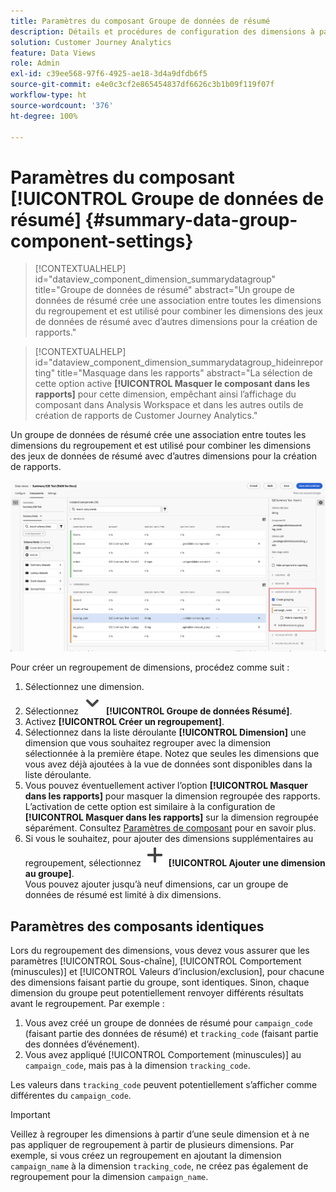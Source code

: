 ```yaml
---
title: Paramètres du composant Groupe de données de résumé
description: Détails et procédures de configuration des dimensions à partir de jeux de données pour vous assurer que vous pouvez créer des rapports corrects sur les données de résumé.
solution: Customer Journey Analytics
feature: Data Views
role: Admin
exl-id: c39ee568-97f6-4925-ae18-3d4a9dfdb6f5
source-git-commit: e4e0c3cf2e865454837df6626c3b1b09f119f07f
workflow-type: ht
source-wordcount: '376'
ht-degree: 100%

---
```


# Paramètres du composant [!UICONTROL Groupe de données de résumé] {#summary-data-group-component-settings}

<!-- markdownlint-disable MD034 -->

>[!CONTEXTUALHELP]
>id="dataview_component_dimension_summarydatagroup"
>title="Groupe de données de résumé"
>abstract="Un groupe de données de résumé crée une association entre toutes les dimensions du regroupement et est utilisé pour combiner les dimensions des jeux de données de résumé avec d’autres dimensions pour la création de rapports."

<!-- markdownlint-enable MD034 -->

<!-- markdownlint-disable MD034 -->

>[!CONTEXTUALHELP]
>id="dataview_component_dimension_summarydatagroup_hideinreporting"
>title="Masquage dans les rapports"
>abstract="La sélection de cette option active **[!UICONTROL Masquer le composant dans les rapports]** pour cette dimension, empêchant ainsi l’affichage du composant dans Analysis Workspace et dans les autres outils de création de rapports de Customer Journey Analytics."

<!-- markdownlint-enable MD034 -->



Un groupe de données de résumé crée une association entre toutes les dimensions du regroupement et est utilisé pour combiner les dimensions des jeux de données de résumé avec d’autres dimensions pour la création de rapports.

![Paramètres du composant Groupe de données de résumé](/help/data-views/assets/summary-data-group.png)

Pour créer un regroupement de dimensions, procédez comme suit :

1. Sélectionnez une dimension.
1. Sélectionnez ![ChevronDown](/help/assets/icons/ChevronDown.svg) **[!UICONTROL Groupe de données Résumé]**.
1. Activez **[!UICONTROL Créer un regroupement]**.
1. Sélectionnez dans la liste déroulante **[!UICONTROL Dimension]** une dimension que vous souhaitez regrouper avec la dimension sélectionnée à la première étape. Notez que seules les dimensions que vous avez déjà ajoutées à la vue de données sont disponibles dans la liste déroulante.
1. Vous pouvez éventuellement activer l’option **[!UICONTROL Masquer dans les rapports]** pour masquer la dimension regroupée des rapports. L’activation de cette option est similaire à la configuration de **[!UICONTROL Masquer dans les rapports]** sur la dimension regroupée séparément. Consultez [Paramètres de composant](overview.md) pour en savoir plus.
1. Si vous le souhaitez, pour ajouter des dimensions supplémentaires au regroupement, sélectionnez ![Ajouter](/help/assets/icons/Add.svg) **[!UICONTROL Ajouter une dimension au groupe]**.<br/>Vous pouvez ajouter jusqu’à neuf dimensions, car un groupe de données de résumé est limité à dix dimensions.

## Paramètres des composants identiques

Lors du regroupement des dimensions, vous devez vous assurer que les paramètres [!UICONTROL Sous-chaîne], [!UICONTROL Comportement (minuscules)] et [!UICONTROL Valeurs d’inclusion/exclusion], pour chacune des dimensions faisant partie du groupe, sont identiques. Sinon, chaque dimension du groupe peut potentiellement renvoyer différents résultats avant le regroupement.
Par exemple :

1. Vous avez créé un groupe de données de résumé pour `campaign_code` (faisant partie des données de résumé) et `tracking_code` (faisant partie des données d’événement).
1. Vous avez appliqué [!UICONTROL Comportement (minuscules)] au `campaign_code`, mais pas à la dimension `tracking_code`.

Les valeurs dans `tracking_code` peuvent potentiellement s’afficher comme différentes du `campaign_code`.

>[!IMPORTANT]
>
>Veillez à regrouper les dimensions à partir d’une seule dimension et à ne pas appliquer de regroupement à partir de plusieurs dimensions. Par exemple, si vous créez un regroupement en ajoutant la dimension `campaign_name` à la dimension `tracking_code`, ne créez pas également de regroupement pour la dimension `campaign_name`.
>
